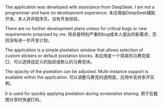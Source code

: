 The application was developed with assistance from DeepSeek. I am not a programmer and have no development experience.
本应用由DeepSeek辅助开发。本人并非程序员，没有开发经验。

There are no further development plans unless for critical bugs or new requirements proposed by me.
除非是特别严重的bug或本人提出的新需求，否则没有进一步开发计划。

The application is a simple pixelation window that allows selection of custom stickers or default pixelation blocks.
本应用是一个简易的马赛克窗口，可以选择自定义的贴纸或默认的马赛克块。

The opacity of the pixelation can be adjusted. Multi-instance support is available within the application.
可以调整马赛克的透明度。应用中支持多开实例。

It is used for quickly applying pixelation during screenshot sharing.
用于在截图分享时快速打码。